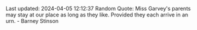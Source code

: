 Last updated: 2024-04-05 12:12:37
Random Quote: Miss Garvey's parents may stay at our place as long as they like. Provided they each arrive in an urn. - Barney Stinson